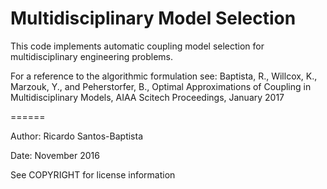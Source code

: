 Multidisciplinary Model Selection
======

This code implements automatic coupling model selection for multidisciplinary engineering problems.

For a reference to the algorithmic formulation see:
Baptista, R., Willcox, K., Marzouk, Y., and Peherstorfer, B.,
Optimal Approximations of Coupling in Multidisciplinary Models,
AIAA Scitech Proceedings, January 2017

======

Author: Ricardo Santos-Baptista 

Date: November 2016

See COPYRIGHT for license information

